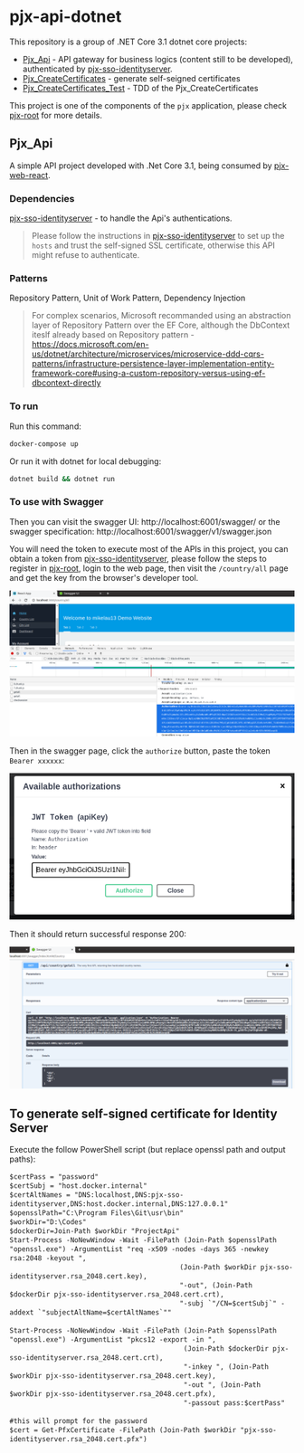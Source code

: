 # pjx-api-dotnet

This repository is a group of .NET Core 3.1 dotnet core projects:

- [Pjx_Api](https://github.com/mikelau13/pjx-api-dotnet/blob/master/src/Pjx_Api) - API gateway for business logics (content still to be developed), authenticated by [pjx-sso-identityserver](https://github.com/mikelau13/pjx-sso-identityserver).
- [Pjx_CreateCertificates](https://github.com/mikelau13/pjx-api-dotnet/blob/master/src/Pjx_CreateCertificates) - generate self-seigned certificates
- [Pjx_CreateCertificates_Test](https://github.com/mikelau13/pjx-api-dotnet/blob/master/src/Pjx_CreateCertificates_Test) - TDD of the Pjx_CreateCertificates

This project is one of the components of the `pjx` application, please check [pjx-root](https://github.com/mikelau13/pjx-root) for more details.

## Pjx_Api

A simple API project developed with .Net Core 3.1, being consumed by [pjx-web-react](https://github.com/mikelau13/pjx-web-react).


### Dependencies

[pjx-sso-identityserver](https://github.com/mikelau13/pjx-sso-identityserver) - to handle the Api's authentications.

> Please follow the instructions in [pjx-sso-identityserver](https://github.com/mikelau13/pjx-sso-identityserver) to set up the `hosts` and trust the self-signed SSL certificate, otherwise this API might refuse to authenticate.


### Patterns

Repository Pattern, Unit of Work Pattern, Dependency Injection

> For complex scenarios, Microsoft recommanded using an abstraction layer of Repository Pattern over the EF Core, although the DbContext iteslf already based on Repository pattern - 
https://docs.microsoft.com/en-us/dotnet/architecture/microservices/microservice-ddd-cqrs-patterns/infrastructure-persistence-layer-implementation-entity-framework-core#using-a-custom-repository-versus-using-ef-dbcontext-directly


### To run

Run this command:

```bash
docker-compose up
```

Or run it with dotnet for local debugging:

```bash
dotnet build && dotnet run
```

### To use with Swagger

Then you can visit the swagger UI: http://localhost:6001/swagger/ or the swagger specification: http://localhost:6001/swagger/v1/swagger.json

You will need the token to execute most of the APIs in this project, you can obtain a token from [pjx-sso-identityserver](https://github.com/mikelau13/pjx-sso-identityserver), please follow the steps to register in [pjx-root](https://github.com/mikelau13/pjx-root#using-the-web-app), login to the web page, then visit the `/country/all` page and get the key from the browser's developer tool.

![pjx get token](/images/api_swagger_key.png)

Then in the swagger page, click the `authorize` button, paste the token `Bearer xxxxxx`:

![pjx paste token](/images/api_swagger_authorize.png)

Then it should return successful response 200:

![pjx response 200](/images/api_swagger_response_200.png)


## To generate self-signed certificate for Identity Server

Execute the follow PowerShell script (but replace openssl path and output paths):

```
$certPass = "password"
$certSubj = "host.docker.internal"
$certAltNames = "DNS:localhost,DNS:pjx-sso-identityserver,DNS:host.docker.internal,DNS:127.0.0.1"
$opensslPath="C:\Program Files\Git\usr\bin"
$workDir="D:\Codes"
$dockerDir=Join-Path $workDir "ProjectApi"
Start-Process -NoNewWindow -Wait -FilePath (Join-Path $opensslPath "openssl.exe") -ArgumentList "req -x509 -nodes -days 365 -newkey rsa:2048 -keyout ",
                                          (Join-Path $workDir pjx-sso-identityserver.rsa_2048.cert.key),
                                          "-out", (Join-Path $dockerDir pjx-sso-identityserver.rsa_2048.cert.crt),
                                          "-subj `"/CN=$certSubj`" -addext `"subjectAltName=$certAltNames`""
										  
Start-Process -NoNewWindow -Wait -FilePath (Join-Path $opensslPath "openssl.exe") -ArgumentList "pkcs12 -export -in ", 
                                           (Join-Path $dockerDir pjx-sso-identityserver.rsa_2048.cert.crt),
                                           "-inkey ", (Join-Path $workDir pjx-sso-identityserver.rsa_2048.cert.key),
                                           "-out ", (Join-Path $workDir pjx-sso-identityserver.rsa_2048.cert.pfx),
                                           "-passout pass:$certPass"							   
										   
#this will prompt for the password
$cert = Get-PfxCertificate -FilePath (Join-Path $workDir "pjx-sso-identityserver.rsa_2048.cert.pfx") 
```
